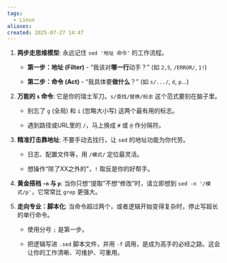 ```yaml
---
tags:
  - Linux
aliases: 
created: 2025-07-27 14:47
---
```

1. **两步走思维模型**: 永远记住 `sed '地址 命令'` 的工作流程。
    
    - **第一步：地址 (Filter)** - “我该对**哪一行**动手？” (如 `2,5`, `/ERROR/`, `1!`)
        
    - **第二步：命令 (Act)** - “我具体要**做什么**？” (如 `s/.../`, `d`, `p`...)
        
2. **万能的 `s` 命令**: 它是你的瑞士军刀。`s/查找/替换/标志` 这个范式要刻在脑子里。
    
    - 别忘了 `g` (全局) 和 `i` (忽略大小写) 这两个最有用的标志。
        
    - 遇到路径或URL里的 `/`，马上换成 `#` 或 `@` 作分隔符。
        
3. **精准打击靠地址**: 不要手动去找行，让 `sed` 的地址功能为你代劳。
    
    - 日志、配置文件等，用 `/模式/` 定位最灵活。
        
    - 想操作“除了XX之外的”，`!` 取反是你的好帮手。
        
4. **黄金搭档 `-n` 与 `p`**: 当你只想“提取”不想“修改”时，请立即想到 `sed -n '/模式/p'`，它常常比 `grep` 更强大。
    
5. **走向专业：脚本化**: 当命令超过两个，或者逻辑开始变得复杂时，停止写超长的单行命令。
    
    - 使用分号 `;` 是第一步。
        
    - 把逻辑写进 `.sed` 脚本文件，并用 `-f` 调用，是成为高手的必经之路。这会让你的工作清晰、可维护、可重用。